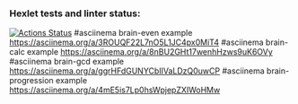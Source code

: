 ### Hexlet tests and linter status:
[![Actions Status](https://github.com/violetomo/python-project-49/workflows/hexlet-check/badge.svg)](https://github.com/violetomo/python-project-49/actions)
#asciinema brain-even example
https://asciinema.org/a/3ROUQF22L7nO5L1JC4px0MiT4
#asciinema brain-calc example
https://asciinema.org/a/8nBU2GHt17wenhHzws9uK6OVy
#asciinema brain-gcd example
https://asciinema.org/a/ggrHFdGUNYCbIIVaLDzQ0uwCP
#asciinema brain-progression example
https://asciinema.org/a/4mE5is7Lp0hsWpjepZXIWoHMw
